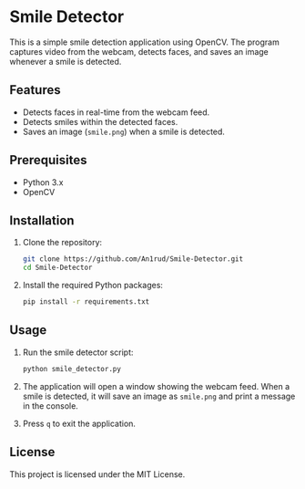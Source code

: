 # Smile Detector

This is a simple smile detection application using OpenCV. The program captures video from the webcam, detects faces, and saves an image whenever a smile is detected.

## Features
- Detects faces in real-time from the webcam feed.
- Detects smiles within the detected faces.
- Saves an image (`smile.png`) when a smile is detected.

## Prerequisites
- Python 3.x
- OpenCV

## Installation

1. Clone the repository:
   ```bash
   git clone https://github.com/An1rud/Smile-Detector.git
   cd Smile-Detector
   ```

2. Install the required Python packages:
   ```bash
   pip install -r requirements.txt
   ```

## Usage

1. Run the smile detector script:
   ```bash
   python smile_detector.py
   ```

2. The application will open a window showing the webcam feed. When a smile is detected, it will save an image as `smile.png` and print a message in the console.

3. Press `q` to exit the application.

## License

This project is licensed under the MIT License.

